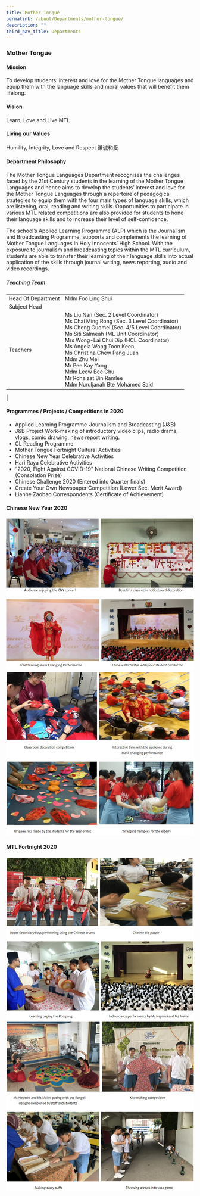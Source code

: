 ```yaml
---
title: Mother Tongue
permalink: /about/Departments/mother-tongue/
description: ""
third_nav_title: Departments
---
```

### **Mother Tongue**

#### **Mission**
To develop students’ interest and love for the Mother Tongue languages and equip them with the language skills and moral values that will benefit them lifelong.

#### **Vision**
Learn, Love and Live MTL

#### **Living our Values**
Humility, Integrity, Love and Respect 谦诚和爱

#### **Department Philosophy**
The Mother Tongue Languages Department recognises the challenges faced by the 21st Century students in the learning of the Mother Tongue Languages and hence aims to develop the students’ interest and love for the Mother Tongue Languages through a repertoire of pedagogical strategies to equip them with the four main types of language skills, which are listening, oral, reading and writing skills. Opportunities to participate in various MTL related competitions are also provided for students to hone their language skills and to increase their level of self-confidence.

The school’s Applied Learning Programme (ALP) which is the Journalism and Broadcasting Programme, supports and complements the learning of Mother Tongue Languages in Holy Innocents’ High School. With the exposure to journalism and broadcasting topics within the MTL curriculum, students are able to transfer their learning of their language skills into actual application of the skills through journal writing, news reporting, audio and video recordings.

##### **Teaching Team**

|  |  |
|---|---|
| Head Of Department | Mdm Foo Ling Shui |
|Subject Head | |
| Teachers | Ms Liu Nan (Sec. 2 Level Coordinator)<br>Ms Chai Ming Rong (Sec. 3 Level Coordinator)<br>Ms Cheng Guomei (Sec. 4/5 Level Coordinator)<br>Ms Siti Salmeah (ML Unit Coordinator)<br>Mrs Wong-Lai Chui Dip (HCL Coordinator)<br>Ms Angela Wong Toon Keen<br>Ms Christina Chew Pang Juan<br>Mdm Zhu Mei<br>Mr Pee Kay Yang<br>	Mdm Leow Bee Chu<br>Mr Rohaizat Bin Ramlee<br>Mdm Nuruljanah Bte Mohamed Said |
|

#### **Programmes / Projects / Competitions in 2020**

* Applied Learning Programme-Journalism and Broadcasting (J&B)
* J&B Project Work-making of introductory video clips, radio drama, vlogs, comic drawing, news report writing. 
* CL Reading Programme
* Mother Tongue Fortnight Cultural Activities
* Chinese New Year Celebrative Activities
* Hari Raya Celebrative Activities
* “2020, Fight Against COVID-19” National Chinese Writing Competition (Consolation Prize)
* Chinese Challenge 2020 (Entered into Quarter finals)
* Create Your Own Newspaper Competition (Lower Sec. Merit Award)
* Lianhe Zaobao Correspondents (Certificate of Achievement)

#### **Chinese New Year 2020**

![](/images/mother%20tongue%201.jpg)
![](/images/mother%20tongue%202.jpg)

#### **MTL Fortnight 2020**

![](/images/mother%20tongue%203.jpg)
![](/images/mother%20tongue%204.jpg)